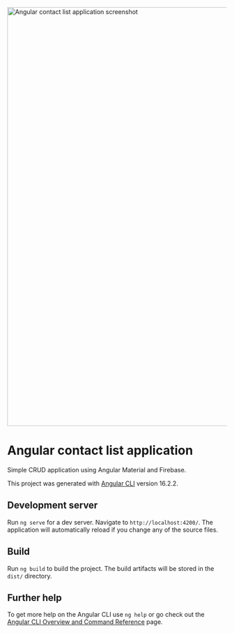 <img width="959" alt="Angular contact list application screenshot" src="https://github.com/0-bcda-0/AIT-Angular_Contact_List/assets/57132818/9d9f9509-b7ea-4ee6-8877-fcb0bb00feda">

# Angular contact list application

Simple CRUD application using Angular Material and Firebase.

This project was generated with [Angular CLI](https://github.com/angular/angular-cli) version 16.2.2.

## Development server

Run `ng serve` for a dev server. Navigate to `http://localhost:4200/`. The application will automatically reload if you change any of the source files.

## Build

Run `ng build` to build the project. The build artifacts will be stored in the `dist/` directory.

## Further help

To get more help on the Angular CLI use `ng help` or go check out the [Angular CLI Overview and Command Reference](https://angular.io/cli) page.
